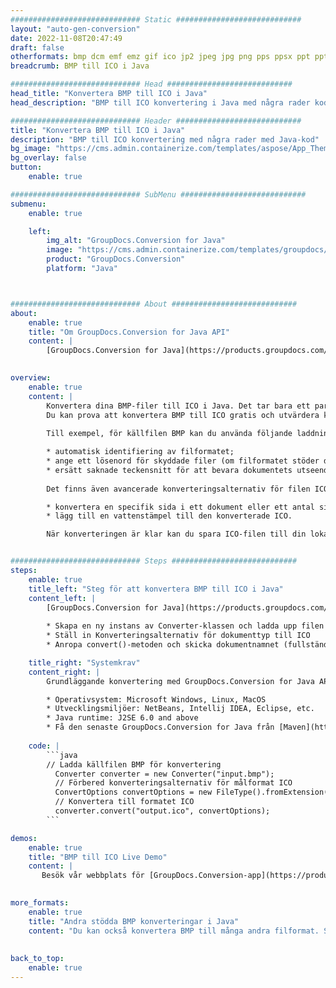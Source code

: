 ```yaml
---
############################# Static ############################
layout: "auto-gen-conversion"
date: 2022-11-08T20:47:49
draft: false
otherformats: bmp dcm emf emz gif ico jp2 jpeg jpg png pps ppsx ppt pptx psb psd svg svgz tga tif tiff webp wmf wmz
breadcrumb: BMP till ICO i Java

############################# Head ############################
head_title: "Konvertera BMP till ICO i Java"
head_description: "BMP till ICO konvertering i Java med några rader kod. Konvertera över 160 filformat med hjälp av GroupDocs dokumentkonverterings-API för Java"

############################# Header ############################
title: "Konvertera BMP till ICO i Java"
description: "BMP till ICO konvertering med några rader med Java-kod"
bg_image: "https://cms.admin.containerize.com/templates/aspose/App_Themes/V3/images/bg/header1.png"
bg_overlay: false
button:
    enable: true

############################# SubMenu ############################
submenu:
    enable: true

    left:
        img_alt: "GroupDocs.Conversion for Java"
        image: "https://cms.admin.containerize.com/templates/groupdocs/images/product-logos/90x90-noborder/groupdocs-conversion-java.png"
        product: "GroupDocs.Conversion"
        platform: "Java"



############################# About ############################
about:
    enable: true
    title: "Om GroupDocs.Conversion for Java API"
    content: |
        [GroupDocs.Conversion for Java](https://products.groupdocs.com/conversion/java/) är ett avancerat filformatkonverterings-API för konvertering mellan populära bild- och dokumentformat som Microsoft Office, OpenDocument, PDF, HTML, e-post, CAD. och mycket mer med bara några rader kod. Det inbyggda API:t upptäcker automatiskt formaten för originaldokumenten och erbjuder många alternativ för att anpassa de konverterade dokumenten. Tillsammans med funktionen att extrahera information från ett dokument, stöder den också cachelagring av konverteringsresultaten till den lokala disken som standard. Men alla typer av cachelagring kan stödjas genom att implementera lämpliga gränssnitt - Amazon S3, Dropbox, Google Drive, Windows Azure, Reddis eller andra.
    

overview:
    enable: true
    content: |
        Konvertera dina BMP-filer till ICO i Java. Det tar bara ett par rader med Java-kod på valfri plattform, som Windows, Linux, macOS.
        Du kan prova att konvertera BMP till ICO gratis och utvärdera kvaliteten på konverteringsresultaten. Tillsammans med enkla filkonverteringsskript kan du prova mer sofistikerade alternativ för att ladda källfilen BMP och lagra ICO-utdata. 
        
        Till exempel, för källfilen BMP kan du använda följande laddningsalternativ:

        * automatisk identifiering av filformatet;
        * ange ett lösenord för skyddade filer (om filformatet stöder det);
        * ersätt saknade teckensnitt för att bevara dokumentets utseende.
        
        Det finns även avancerade konverteringsalternativ för filen ICO:

        * konvertera en specifik sida i ett dokument eller ett antal sidor;
        * lägg till en vattenstämpel till den konverterade ICO.

        När konverteringen är klar kan du spara ICO-filen till din lokala filsökväg eller till tredje parts lagring såsom FTP, Amazon S3, Google Drive, Dropbox etc. Observera - för att konvertera BMP till ICO behöver du inte installera någon ytterligare programvara, såsom MS Office, Open Office, Adobe Acrobat Reader etc.


############################# Steps ############################
steps:
    enable: true
    title_left: "Steg för att konvertera BMP till ICO i Java"
    content_left: |
        [GroupDocs.Conversion for Java](https://products.groupdocs.com/conversion/java/) låter utvecklare enkelt konvertera BMP fil till ICO med några rader kod.
        
        * Skapa en ny instans av Converter-klassen och ladda upp filen BMP med den fullständiga sökvägen
        * Ställ in Konverteringsalternativ för dokumenttyp till ICO
        * Anropa convert()-metoden och skicka dokumentnamnet (fullständig sökväg) och formatet (ICO) som en parameter

    title_right: "Systemkrav"
    content_right: |
        Grundläggande konvertering med GroupDocs.Conversion for Java API kan göras med bara några rader kod. Våra API:er stöds på alla större plattformar och operativsystem. Innan du kör koden nedan, se till att du har följande förutsättningar installerade på ditt system.

        * Operativsystem: Microsoft Windows, Linux, MacOS
        * Utvecklingsmiljöer: NetBeans, Intellij IDEA, Eclipse, etc.
        * Java runtime: J2SE 6.0 and above
        * Få den senaste GroupDocs.Conversion for Java från [Maven](https://repository.groupdocs.com/webapp/#/artifacts/browse/tree/General/repo/com/groupdocs/groupdocs-conversion)
         
    code: |
        ```java    
        // Ladda källfilen BMP för konvertering
          Converter converter = new Converter("input.bmp");
          // Förbered konverteringsalternativ för målformat ICO
          ConvertOptions convertOptions = new FileType().fromExtension("ico").getConvertOptions();
          // Konvertera till formatet ICO
          converter.convert("output.ico", convertOptions);
        ```

demos:
    enable: true
    title: "BMP till ICO Live Demo"
    content: |
       Besök vår webbplats för [GroupDocs.Conversion-app](https://products.groupdocs.app/conversion/family) och försök konvertera BMP till ICO nu. Den kostnadsfria demon har följande fördelar
          

more_formats:
    enable: true
    title: "Andra stödda BMP konverteringar i Java"
    content: "Du kan också konvertera BMP till många andra filformat. Se listan nedan."
       
       
back_to_top:
    enable: true
---
```

